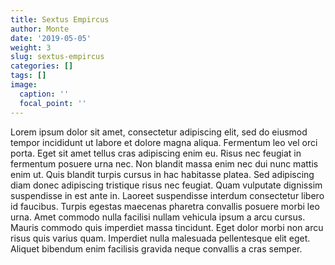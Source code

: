 ```yaml
---
title: Sextus Empircus
author: Monte
date: '2019-05-05'
weight: 3
slug: sextus-empircus
categories: []
tags: []
image:
  caption: ''
  focal_point: ''
---
```


Lorem ipsum dolor sit amet, consectetur adipiscing elit, sed do eiusmod tempor incididunt ut labore et dolore magna aliqua. Fermentum leo vel orci porta. Eget sit amet tellus cras adipiscing enim eu. Risus nec feugiat in fermentum posuere urna nec. Non blandit massa enim nec dui nunc mattis enim ut. Quis blandit turpis cursus in hac habitasse platea. Sed adipiscing diam donec adipiscing tristique risus nec feugiat. Quam vulputate dignissim suspendisse in est ante in. Laoreet suspendisse interdum consectetur libero id faucibus. Turpis egestas maecenas pharetra convallis posuere morbi leo urna. Amet commodo nulla facilisi nullam vehicula ipsum a arcu cursus. Mauris commodo quis imperdiet massa tincidunt. Eget dolor morbi non arcu risus quis varius quam. Imperdiet nulla malesuada pellentesque elit eget. Aliquet bibendum enim facilisis gravida neque convallis a cras semper.